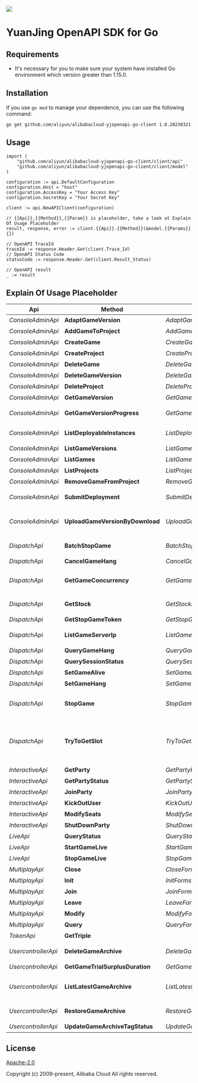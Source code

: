 ![](https://aliyunsdk-pages.alicdn.com/icons/AlibabaCloud.svg)

# YuanJing OpenAPI SDK for Go

## Requirements
- It's necessary for you to make sure your system have installed Go environment which version greater than 1.15.0.

## Installation
If you use `go mod` to manage your dependence, you can use the following command:
```
go get github.com/aliyun/alibabacloud-yjopenapi-go-client 1.0.20230321
```

## Usage
```
import (
    "github.com/aliyun/alibabacloud-yjopenapi-go-client/client/api"
    "github.com/aliyun/alibabacloud-yjopenapi-go-client/client/model"
)

configuration := api.DefaultConfiguration
configuration.Host = "host"
configuration.AccessKey = "Your Access Key"
configuration.SecretKey = "Your Secret Key"

client := api.NewAPIClient(configuration)

// {{Api}},{{Method}},{{Param}} is placeholder, take a look at Explain Of Usage Placeholder
result, response, error := client.{{Api}}.{{Method}}(&model.{{Params}}{})

// OpenAPI TraceId
traceId := response.Header.Get(client.Trace_Id)
// OpenAPI Status Code
statusCode := response.Header.Get(client.Result_Status)

// OpenAPI result
_ := result
```

## Explain Of Usage Placeholder

| Api | Method | Params | Result | Description |
| ------------ | ------------- | ------------- | ------------- | ------------- |
 | *ConsoleAdminApi* | **AdaptGameVersion** | *AdaptGameVersionForms*  | *ConsoleAdminAdaptGameVersionResult* | 发起游戏版本适配 |
 | *ConsoleAdminApi* | **AddGameToProject** | *AddGameToProjectForms*  | *ConsoleAdminAddGameToProjectResult* | 将游戏添加到项目 |
 | *ConsoleAdminApi* | **CreateGame** | *CreateGameForms*  | *ConsoleAdminCreateGameResult* | 创建游戏 |
 | *ConsoleAdminApi* | **CreateProject** | *CreateProjectForms*  | *ConsoleAdminCreateProjectResult* | 创建项目 |
 | *ConsoleAdminApi* | **DeleteGame** | *DeleteGameForms*  | *ConsoleAdminDeleteGameResult* | 删除指定的游戏 |
 | *ConsoleAdminApi* | **DeleteGameVersion** | *DeleteGameVersionForms*  | *ConsoleAdminDeleteGameVersionResult* | 发起游戏版本适配 |
 | *ConsoleAdminApi* | **DeleteProject** | *DeleteProjectForms*  | *ConsoleAdminDeleteProjectResult* | 删除指定的项目 |
 | *ConsoleAdminApi* | **GetGameVersion** | *GetGameVersionForms*  | *ConsoleAdminGetGameVersionResult* | 获取单个游戏版本信息 |
 | *ConsoleAdminApi* | **GetGameVersionProgress** | *GetGameVersionProgressForms*  | *ConsoleAdminGetGameVersionProgressResult* | 查询版本处理进度（包含上传、适配、部署） |
 | *ConsoleAdminApi* | **ListDeployableInstances** | *ListDeployableInstancesForms*  | *ConsoleAdminListDeployableInstancesResult* | 指定项目和游戏版本，获取可以部署的实例 |
 | *ConsoleAdminApi* | **ListGameVersions** | *ListGameVersionsForms*  | *ConsoleAdminListGameVersionsResult* | 分页获取游戏版本列表 |
 | *ConsoleAdminApi* | **ListGames** | *ListGamesForms*  | *ConsoleAdminListGamesResult* | 分页获取游戏列表 |
 | *ConsoleAdminApi* | **ListProjects** | *ListProjectsForms*  | *ConsoleAdminListProjectsResult* | 分页获取项目列表 |
 | *ConsoleAdminApi* | **RemoveGameFromProject** | *RemoveGameFromProjectForms*  | *ConsoleAdminRemoveGameFromProjectResult* | 将游戏移出项目 |
 | *ConsoleAdminApi* | **SubmitDeployment** | *SubmitDeploymentForms*  | *ConsoleAdminSubmitDeploymentResult* | 提交游戏版本的部署请求 |
 | *ConsoleAdminApi* | **UploadGameVersionByDownload** | *UploadGameVersionByDownloadForms*  | *ConsoleAdminUploadGameVersionByDownloadResult* | 一键上传：文件上传接口，用远程下载的方式生成新版本 |
 | *DispatchApi* | **BatchStopGame** | *BatchStopGameForms*  | *BatchStopGameResult* | 游戏下全量踢下线，异步接口 |
 | *DispatchApi* | **CancelGameHang** | *CancelGameHangForms*  | *CancelGameHangResult* | 取消游戏挂机 |
 | *DispatchApi* | **GetGameConcurrency** | *GetGameConcurrencyForms*  | *GetGameConcurrencyResult* | 调用GetGameConcurrency获取游戏当前并发数 |
 | *DispatchApi* | **GetStock** | *GetStockForms*  | *GetStockResult* | 调用GetStock获取游戏当前库存 |
 | *DispatchApi* | **GetStopGameToken** | *GetStopGameTokenForms*  | *GetStopGameTokenResult* | 全量踢下线获取token |
 | *DispatchApi* | **ListGameServerIp** | *ListGameServerIpForms*  | *ListGameServerIpResult* | 获取自己租户下的游戏服务器ip列表 |
 | *DispatchApi* | **QueryGameHang** | *QueryGameHangForms*  | *QueryGameHangResult* | 查询游戏挂机状态 |
 | *DispatchApi* | **QuerySessionStatus** | *QuerySessionStatusForms*  | *QuerySessionStatusResult* | 查询会话当前状态 |
 | *DispatchApi* | **SetGameAlive** | *SetGameAliveForms*  | *SetGameAliveResult* | 设置游戏可运行时长 |
 | *DispatchApi* | **SetGameHang** | *SetGameHangForms*  | *SetGameHangResult* | 设置游戏挂机 |
 | *DispatchApi* | **StopGame** | *StopGameForms*  | *StopGameResult* | 服务端发起，停止某个用户的某个游戏的某个会话 |
 | *DispatchApi* | **TryToGetSlot** | *TryToGetSlotForms*  | *TryToGetSlotResult* | 为用户调度分配游戏容器，容器一旦分配成功会被锁住，一段时间内不再分配给其他用户，过期释放。 |
 | *InteractiveApi* | **GetParty** | *GetPartyForms*  | *InteractiveGetPartyResult* | 获取派对 |
 | *InteractiveApi* | **GetPartyStatus** | *GetPartyStatusForms*  | *InteractiveGetPartyStatusResult* | 查询派对游戏状态 |
 | *InteractiveApi* | **JoinParty** | *JoinPartyForms*  | *InteractiveJoinPartyResult* | 加入分配席位 |
 | *InteractiveApi* | **KickOutUser** | *KickOutUserForms*  | *InteractiveKickOutUserResult* | 踢出派对 |
 | *InteractiveApi* | **ModifySeats** | *ModifySeatsForms*  | *InteractiveModifySeatsResult* | 修改席位 |
 | *InteractiveApi* | **ShutDownParty** | *ShutDownPartyForms*  | *InteractiveShutDownPartyResult* | 关闭派对 |
 | *LiveApi* | **QueryStatus** | *QueryStatusForms*  | *LiveQueryStatusResult* | 查询推流状态 |
 | *LiveApi* | **StartGameLive** | *StartGameLiveForms*  | *LiveStartGameLiveResult* | 开始直播推流 |
 | *LiveApi* | **StopGameLive** | *StopGameLiveForms*  | *LiveStopGameLiveResult* | 结束直播推流 |
 | *MultiplayApi* | **Close** | *CloseForms*  | *MultiplayCloseResult* | 关闭联机 |
 | *MultiplayApi* | **Init** | *InitForms*  | *MultiplayInitResult* | 初始化联机 |
 | *MultiplayApi* | **Join** | *JoinForms*  | *MultiplayJoinResult* | 加入联机 |
 | *MultiplayApi* | **Leave** | *LeaveForms*  | *MultiplayLeaveResult* | 离开联机 |
 | *MultiplayApi* | **Modify** | *ModifyForms*  | *MultiplayModifyResult* | 修改联机 |
 | *MultiplayApi* | **Query** | *QueryForms*  | *MultiplayQueryResult* | 离开联机 |
 | *TokenApi* | **GetTriple** |   | *GetTripleResult* | 获取临时安全令牌 |
 | *UsercontrollerApi* | **DeleteGameArchive** | *DeleteGameArchiveForms*  | *UsercontollerDeleteGameArchiveResult* | 根据存档id删除存档纪录 |
 | *UsercontrollerApi* | **GetGameTrialSurplusDuration** | *GetGameTrialSurplusDurationForms*  | *UsercontollerGetGameTrialSurplusDurationResult* | 查询剩余试玩游戏时长 |
 | *UsercontrollerApi* | **ListLatestGameArchive** | *ListLatestGameArchiveForms*  | *UsercontollerListLatestGameArchiveResult* | 查询用户正常状态的最新存档纪录，按照存档时间倒序 |
 | *UsercontrollerApi* | **RestoreGameArchive** | *RestoreGameArchiveForms*  | *UsercontollerRestoreGameArchiveResult* | 将指定的存档ID恢复为最新存档 |
 | *UsercontrollerApi* | **UpdateGameArchiveTagStatus** | *UpdateGameArchiveTagStatusForms*  | *UsercontollerUpdateGameArchiveTagStatusResult* | 更新存档打标状态 |

## License
[Apache-2.0](http://www.apache.org/licenses/LICENSE-2.0)

Copyright (c) 2009-present, Alibaba Cloud All rights reserved.


